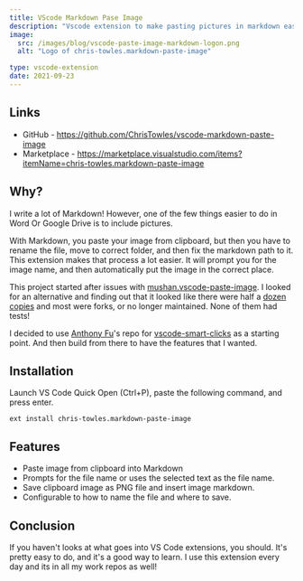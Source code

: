 ```yaml
---
title: VScode Markdown Pase Image
description: "Vscode extension to make pasting pictures in markdown easier"
image:
  src: /images/blog/vscode-paste-image-markdown-logon.png
  alt: "Logo of chris-towles.markdown-paste-image"

type: vscode-extension
date: 2021-09-23 
---
```


## Links

- GitHub - <https://github.com/ChrisTowles/vscode-markdown-paste-image>
- Marketplace - <https://marketplace.visualstudio.com/items?itemName=chris-towles.markdown-paste-image>

 
## Why?
I write a lot of Markdown! However, one of the few things easier to do in Word Or Google Drive is to include pictures. 

With Markdown, you paste your image from clipboard, but then you have to rename the file, move to correct folder, and then fix the markdown path to it. This extension makes that process a lot easier. It will prompt you for the image name, and then automatically put the image in the correct place. 

This project started after issues with [mushan.vscode-paste-image](https://marketplace.visualstudio.com/items?itemName=mushan.vscode-paste-image). I looked for an alternative and finding out that it looked like there were half a [dozen copies](https://marketplace.visualstudio.com/search?term=image%20paste%20markdown&target=VSCode&category=Other&sortBy=Relevance) and most were forks, or no longer maintained. None of them had tests!

I decided to use [Anthony Fu](https://github.com/antfu)'s repo for [vscode-smart-clicks](https://github.com/antfu/vscode-smart-clicks) as a starting point. And then build from there to have the features that I wanted.



 
## Installation

Launch VS Code Quick Open (Ctrl+P), paste the following command, and press enter.

```
ext install chris-towles.markdown-paste-image
```

## Features

- Paste image from clipboard into Markdown
- Prompts for the file name or uses the selected text as the file name.
- Save clipboard image as PNG file and insert image markdown.
- Configurable to how to name the file and where to save.


## Conclusion

If you haven't looks at what goes into VS Code extensions, you should. It's pretty easy to do, and it's a good way to learn. I use this extension every day and its in all my work repos as well!